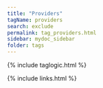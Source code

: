 ```yaml
---
title: "Providers"
tagName: providers
search: exclude
permalink: tag_providers.html
sidebar: mydoc_sidebar
folder: tags
---
```

{% include taglogic.html %}

{% include links.html %}

